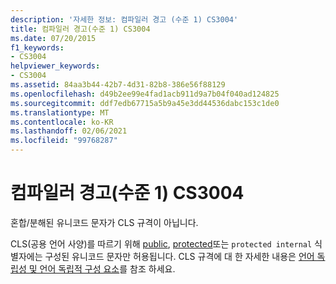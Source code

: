 ```yaml
---
description: '자세한 정보: 컴파일러 경고 (수준 1) CS3004'
title: 컴파일러 경고(수준 1) CS3004
ms.date: 07/20/2015
f1_keywords:
- CS3004
helpviewer_keywords:
- CS3004
ms.assetid: 84aa3b44-42b7-4d31-82b8-386e56f88129
ms.openlocfilehash: d49b2ee99e4fad1acb911d9a7b04f040ad124825
ms.sourcegitcommit: ddf7edb67715a5b9a45e3dd44536dabc153c1de0
ms.translationtype: MT
ms.contentlocale: ko-KR
ms.lasthandoff: 02/06/2021
ms.locfileid: "99768287"
---
```

# <a name="compiler-warning-level-1-cs3004"></a>컴파일러 경고(수준 1) CS3004

혼합/분해된 유니코드 문자가 CLS 규격이 아닙니다.  
  
 CLS(공용 언어 사양)를 따르기 위해 [public](../language-reference/keywords/public.md), [protected](../language-reference/keywords/protected.md)또는 `protected internal` 식별자에는 구성된 유니코드 문자만 허용됩니다. CLS 규격에 대 한 자세한 내용은 [언어 독립성 및 언어 독립적 구성 요소](../../standard/language-independence.md)를 참조 하세요.
